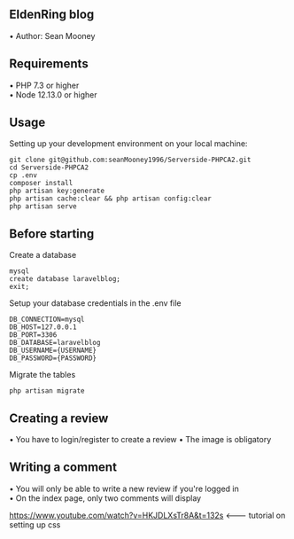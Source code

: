 ## EldenRing blog

•	Author: Sean Mooney <br>

## Requirements
•	PHP 7.3 or higher <br>
•	Node 12.13.0 or higher <br>

## Usage <br>
Setting up your development environment on your local machine: <br>
```
git clone git@github.com:seanMooney1996/Serverside-PHPCA2.git
cd Serverside-PHPCA2
cp .env
composer install
php artisan key:generate
php artisan cache:clear && php artisan config:clear
php artisan serve
```

## Before starting <br>
Create a database <br>
```
mysql
create database laravelblog;
exit;
```

Setup your database credentials in the .env file <br>
```
DB_CONNECTION=mysql
DB_HOST=127.0.0.1
DB_PORT=3306
DB_DATABASE=laravelblog
DB_USERNAME={USERNAME}
DB_PASSWORD={PASSWORD}
```

Migrate the tables
```
php artisan migrate
```

## Creating a review <br>
•	You have to login/register to create a review 
•	The image is obligatory <br>

## Writing a comment <br>
•	You will only be able to write a new review if you're logged in<br>
•	On the index page, only two comments will display<br>


https://www.youtube.com/watch?v=HKJDLXsTr8A&t=132s <--- tutorial on setting up css 
    

